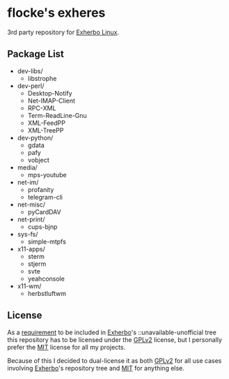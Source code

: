 # flocke's exheres

3rd party repository for [Exherbo Linux](http://www.exherbo.org).

## Package List

* dev-libs/
  - libstrophe
* dev-perl/
  - Desktop-Notify
  - Net-IMAP-Client
  - RPC-XML
  - Term-ReadLine-Gnu
  - XML-FeedPP
  - XML-TreePP
* dev-python/
  - gdata
  - pafy
  - vobject
* media/
  - mps-youtube
* net-im/
  - profanity
  - telegram-cli
* net-misc/
  - pyCardDAV
* net-print/
  - cups-bjnp
* sys-fs/
  - simple-mtpfs
* x11-apps/
  - sterm
  - stjerm
  - svte
  - yeahconsole
* x11-wm/
  - herbstluftwm

## License

As a [requirement](http://exherbo.org/docs/exheres-for-smarties.html#copyright_lines) to be included in
[Exherbo](http://www.exherbo.org)'s ::unavailable-unofficial tree this repository has to be licensed under
the [GPLv2](http://opensource.org/licenses/GPL-2.0) license, but I personally prefer the
[MIT](http://opensource.org/licenses/MIT) license for all my projects.

Because of this I decided to dual-license it as both [GPLv2](http://opensource.org/licenses/GPL-2.0) for
all use cases involving [Exherbo](http://www.exherbo.org)'s repository tree and
[MIT](http://opensource.org/licenses/MIT) for anything else.

